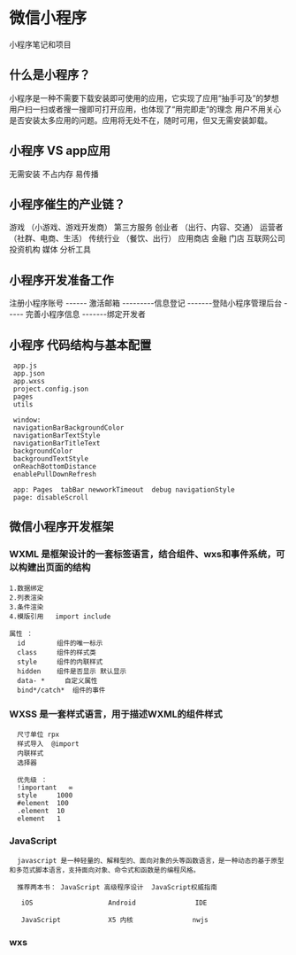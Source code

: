 # 微信小程序
小程序笔记和项目

## 什么是小程序？ 
  小程序是一种不需要下载安装即可使用的应用，它实现了应用“抽手可及”的梦想
  用户扫一扫或者搜一搜即可打开应用，也体现了“用完即走”的理念
  用户不用关心是否安装太多应用的问题。应用将无处不在，随时可用，但又无需安装卸载。
  
  
## 小程序 VS app应用 

  无需安装  不占内存   易传播 
  
  
## 小程序催生的产业链？ 

  游戏 （小游戏、游戏开发商）
  第三方服务 
  创业者  （出行、内容、交通）
  运营者   （社群、电商、生活）
  传统行业  （餐饮、出行）
  应用商店 
  金融
  门店
  互联网公司 
  投资机构
  媒体
  分析工具
  
 ## 小程序开发准备工作 
 
  注册小程序账号 ------ 激活邮箱 ---------信息登记  -------登陆小程序管理后台 ----- 完善小程序信息 -------绑定开发者 
  
 ## 小程序 代码结构与基本配置 
  
     app.js 
     app.json
     app.wxss
     project.config.json
     pages
     utils

     window:
     navigationBarBackgroundColor
     navigationBarTextStyle
     navigationBarTitleText
     backgroundColor
     backgroundTextStyle
     onReachBottomDistance
     enablePullDownRefresh 

     app: Pages  tabBar newworkTimeout  debug navigationStyle  
     page: disableScroll
   
 ## 微信小程序开发框架 
  ### WXML 是框架设计的一套标签语言，结合组件、wxs和事件系统，可以构建出页面的结构 
    1.数据绑定
    2.列表渲染
    3.条件渲染
    4.模版引用   import include 
  
    属性 ：
      id        组件的唯一标示
      class     组件的样式类
      style     组件的内联样式
      hidden    组件是否显示 默认显示
      data- *     自定义属性
      bind*/catch*  组件的事件
  
  
  ### WXSS 是一套样式语言，用于描述WXML的组件样式 
      尺寸单位 rpx
      样式导入  @import
      内联样式
      选择器 
      
      优先级 ： 
      !important   ∞
      style     1000
      #element  100
      .element  10
      element   1
      
  ### JavaScript
      javascript 是一种轻量的、解释型的、面向对象的头等函数语言，是一种动态的基于原型和多范式脚本语言，支持面向对象、命令式和函数是的编程风格。
      
      推荐两本书： JavaScript 高级程序设计  JavaScript权威指南 
      
       iOS                   Android               IDE
  
       JavaScript            X5 内核               nwjs 
 
  ### wxs 
  
 
 
 
 
 
 
 
 
 
 
 
 
 
 
 
 
 
 
 
 
 
 
   
   
   
